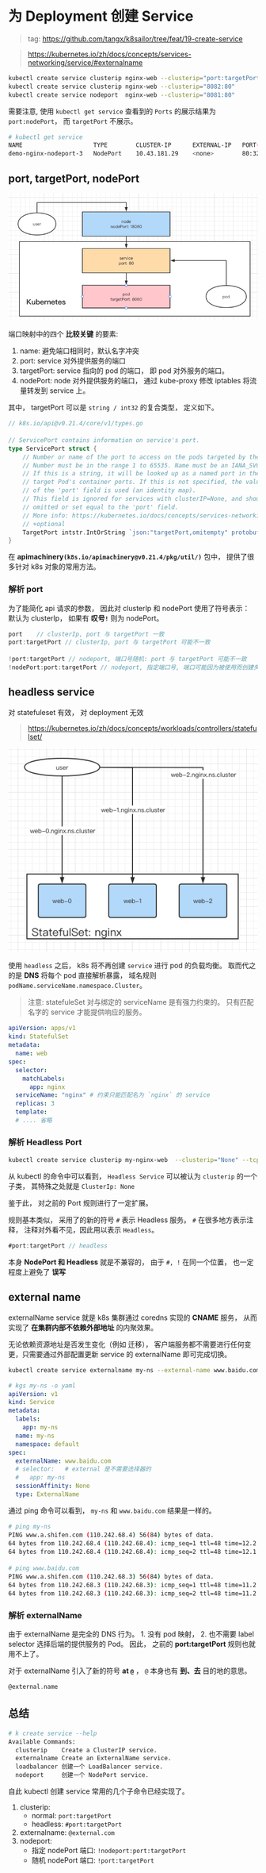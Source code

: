 # 为 Deployment 创建 Service

> tag: https://github.com/tangx/k8sailor/tree/feat/19-create-service



> https://kubernetes.io/zh/docs/concepts/services-networking/service/#externalname

```bash
kubectl create service clusterip nginx-web --clusterip="port:targetPort"
kubectl create service clusterip nginx-web --clusterip="8082:80"
kubectl create service nodeport  nginx-web --clusterip="8081:80"
```

需要注意, 使用 `kubectl get service` 查看到的 `Ports` 的展示结果为 `port:nodePort`， 而 `targetPort` 不展示。

```bash
# kubectl get service
NAME                    TYPE        CLUSTER-IP      EXTERNAL-IP   PORT(S)         AGE
demo-nginx-nodeport-3   NodePort    10.43.181.29    <none>        80:32425/TCP    4s
```

## port, targetPort, nodePort

![nodeport-port-targetport](./assets/img/19/nodeport-port-targetport.png)

端口映射中的四个 **比较关键** 的要素:

1. name: 避免端口相同时，默认名字冲突
2. port: service 对外提供服务的端口
3. targetPort: service 指向的 pod 的端口， 即 pod 对外服务的端口。
4. nodePort: node 对外提供服务的端口， 通过 kube-proxy 修改 iptables 将流量转发到 service 上。

其中， targetPort 可以是 `string / int32` 的复合类型， 定义如下。

```go
// k8s.io/api@v0.21.4/core/v1/types.go

// ServicePort contains information on service's port.
type ServicePort struct {
	// Number or name of the port to access on the pods targeted by the service.
	// Number must be in the range 1 to 65535. Name must be an IANA_SVC_NAME.
	// If this is a string, it will be looked up as a named port in the
	// target Pod's container ports. If this is not specified, the value
	// of the 'port' field is used (an identity map).
	// This field is ignored for services with clusterIP=None, and should be
	// omitted or set equal to the 'port' field.
	// More info: https://kubernetes.io/docs/concepts/services-networking/service/#defining-a-service
	// +optional
	TargetPort intstr.IntOrString `json:"targetPort,omitempty" protobuf:"bytes,4,opt,name=targetPort"`
}
```

在 **apimachinery`(k8s.io/apimachinery@v0.21.4/pkg/util/)`** 包中， 提供了很多针对 k8s 对象的常用方法。 

### 解析 port

为了能简化 api 请求的参数， 因此对 clusterIp 和 nodePort 使用了符号表示： 默认为 clusterIp， 如果有 **叹号`!`** 则为 nodePort。

```go
port    // clusterIp, port 与 targetPort 一致
port:targetPort // clusterIp, port 与 targetPort 可能不一致

!port:targetPort // nodeport, 端口号随机: port 与 targetPort 可能不一致
!nodePort:port:targetPort // nodeport, 指定端口号, 端口可能因为被使用而创建失败
```


## headless service

对 statefuleset 有效， 对 deployment 无效

> https://kubernetes.io/zh/docs/concepts/workloads/controllers/statefulset/

![service-headless](./assets/img/19/service-headless.png)

使用 `headless` 之后， k8s 将不再创建 `service` 进行 pod 的负载均衡。 取而代之的是 **DNS** 将每个 pod 直接解析暴露， 域名规则 `podName.serviceName.namespace.Cluster`。

> 注意: statefuleSet 对与绑定的 serviceName 是有强力约束的。 只有匹配名字的 service 才能提供响应的服务。

```yaml
apiVersion: apps/v1
kind: StatefulSet
metadata:
  name: web
spec:
  selector:
    matchLabels:
      app: nginx 
  serviceName: "nginx" # 约束只能匹配名为 `nginx` 的 service
  replicas: 3
  template:
  # .... 省略
```

### 解析 Headless Port

```bash
kubectl create service clusterip my-nginx-web  --clusterip="None" --tcp=8088:80
```

从 kubectl 的命令中可以看到， `Headless Service` 可以被认为 `clusterip` 的一个子类， 其特殊之处就是 `ClusterIp: None`

鉴于此， 对之前的 Port 规则进行了一定扩展。 

规则基本类似， 采用了的新的符号 `#` 表示 Headless 服务。 `#` 在很多地方表示注释， 注释对外看不见，因此用以表示 `Headless`。

```go
#port:targetPort // headless 
```

本身 **NodePort 和 Headless** 就是不兼容的， 由于 `#, !` 在同一个位置， 也一定程度上避免了 **误写**


## external name

externalName service 就是 k8s 集群通过 coredns 实现的 **CNAME** 服务， 从而实现了 **在集群内部不依赖外部地址** 的内聚效果。

无论依赖资源地址是否发生变化（例如 迁移）， 客户端服务都不需要进行任何变更，只需要通过外部配置更新 service 的 externalName 即可完成切换。 

```bash
kubectl create service externalname my-ns --external-name www.baidu.com
```

```yaml
# kgs my-ns -o yaml
apiVersion: v1
kind: Service
metadata:
  labels:
    app: my-ns
  name: my-ns
  namespace: default
spec:
  externalName: www.baidu.com
  # selector:   # external 是不需要选择器的
  #   app: my-ns
  sessionAffinity: None
  type: ExternalName
```

通过 ping 命令可以看到， `my-ns` 和 `www.baidu.com` 结果是一样的。

```bash
# ping my-ns
PING www.a.shifen.com (110.242.68.4) 56(84) bytes of data.
64 bytes from 110.242.68.4 (110.242.68.4): icmp_seq=1 ttl=48 time=12.2 ms
64 bytes from 110.242.68.4 (110.242.68.4): icmp_seq=2 ttl=48 time=12.1 ms

# ping www.baidu.com
PING www.a.shifen.com (110.242.68.3) 56(84) bytes of data.
64 bytes from 110.242.68.3 (110.242.68.3): icmp_seq=1 ttl=48 time=11.2 ms
64 bytes from 110.242.68.3 (110.242.68.3): icmp_seq=2 ttl=48 time=11.2 ms
```

### 解析 externalName

由于 externalName 是完全的 DNS 行为。 1. 没有 pod 映射， 2. 也不需要 label selector 选择后端的提供服务的 Pod。 因此， 之前的 **port:targetPort** 规则也就用不上了。

对于 externalName 引入了新的符号 **at `@`** ， `@` 本身也有 **到、去** 目的地的意思。

```go
@external.name
```


## 总结

```bash
# k create service --help
Available Commands:
  clusterip    Create a ClusterIP service.
  externalname Create an ExternalName service.
  loadbalancer 创建一个 LoadBalancer service.
  nodeport     创建一个 NodePort service.
```

自此 kubectl 创建 service 常用的几个子命令已经实现了。

1. clusterip:
    + normal: `port:targetPort`
    + headless: `#port:targetPort`
2. externalname: `@external.com`
3. nodeport:
    + 指定 nodePort 端口: `!nodeport:port:targetPort`
    + 随机 nodePort 端口: `!port:targetPort`
